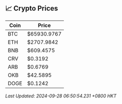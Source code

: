 ## 📈 Crypto Prices

| Coin | Price |
| ---- | ----- |
| BTC | $65930.9767 |
| ETH | $2707.9842 |
| BNB | $609.4575 |
| CRV | $0.3192 |
| ARB | $0.6769 |
| OKB | $42.5895 |
| DOGE | $0.1242 |

_Last Updated: 2024-09-28 06:50:54.231 +0800 HKT_